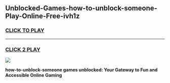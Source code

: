 
## Unblocked-Games-how-to-unblock-someone-Play-Online-Free-ivh1z
<h3>
<a href="https://premium76.site?title=how-to-unblock-someone&ref=26A">CLICK TO PLAY</a></h3>
<hr>

<h3>
<a href="https://premium76.site?title=how-to-unblock-someone&ref=26A">CLICK 2 PLAY</a>
  
</h3>

<a href="https://premium76.site?title=how-to-unblock-someone&ref=26A"><img src="https://clearcache.store/games.png"></a>


**how-to-unblock-someone games unblocked: Your Gateway to Fun and Accessible Online Gaming**
